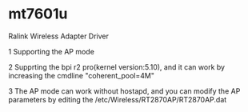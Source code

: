 mt7601u
=======

Ralink Wireless Adapter Driver

1 Supporting the AP mode

2 Supprting the bpi r2 pro(kernel version:5.10), and it can work by increasing the cmdline "coherent_pool=4M"

3 The AP mode can work without hostapd, and you can modify the AP parameters by editing the /etc/Wireless/RT2870AP/RT2870AP.dat
